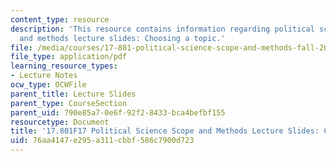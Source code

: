 ```yaml
---
content_type: resource
description: 'This resource contains information regarding political science scope
  and methods lecture slides: Choosing a topic.'
file: /media/courses/17-801-political-science-scope-and-methods-fall-2017/76aa4147e295a311cbbf586c7900d723_MIT17_801F17_Week5_1.pdf
file_type: application/pdf
learning_resource_types:
- Lecture Notes
ocw_type: OCWFile
parent_title: Lecture Slides
parent_type: CourseSection
parent_uid: 790e85a7-0e6f-92f2-8433-bca4befbf155
resourcetype: Document
title: '17.801F17 Political Science Scope and Methods Lecture Slides: Choosing a Topic'
uid: 76aa4147-e295-a311-cbbf-586c7900d723
---
```

